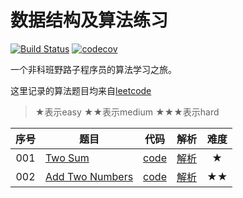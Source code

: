 # 数据结构及算法练习

[![Build Status](https://travis-ci.org/favers/algorithms.svg?branch=master)](https://travis-ci.org/favers/algorithms)
[![codecov](https://codecov.io/gh/favers/algorithms/branch/master/graph/badge.svg)](https://codecov.io/gh/favers/algorithms)

一个非科班野路子程序员的算法学习之旅。

这里记录的算法题目均来自[leetcode](https://leetcode.com)

> ★表示easy ★★表示medium ★★★表示hard

|序号|题目|代码|解析|难度|
|:------:|------|:------:|:------:|:------:|
|001|[Two Sum](https://leetcode.com/problems/two-sum/#/description)|[code](./src/001-TwoSum.js)|[解析](https://github.com/favers/algorithms/issues/1)|★|
|002|[Add Two Numbers](https://leetcode.com/problems/add-two-numbers/#/description)|[code](./src/002-AddTwoNumbers.js)|[解析](https://github.com/favers/algorithms/issues/2)|★★|